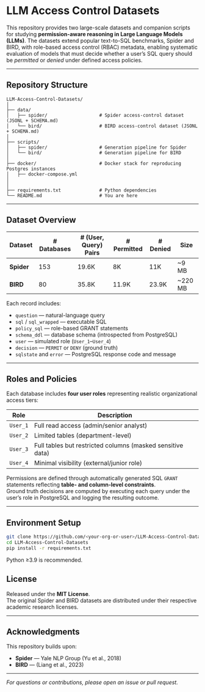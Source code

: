 # LLM Access Control Datasets

This repository provides two large-scale datasets and companion scripts for studying **permission-aware reasoning in Large Language Models (LLMs)**. The datasets extend popular text-to-SQL benchmarks, Spider and BIRD, with role-based access control (RBAC) metadata, enabling systematic evaluation of models that must decide whether a user’s SQL query should be *permitted* or *denied* under defined access policies.

---

## Repository Structure

```
LLM-Access-Control-Datasets/
│
├── data/
│   ├── spider/                   # Spider access-control dataset (JSONL + SCHEMA.md)
│   └── bird/                     # BIRD access-control dataset (JSONL + SCHEMA.md)
│
├── scripts/
│   ├── spider/                   # Generation pipeline for Spider
│   └── bird/                     # Generation pipeline for BIRD
│
├── docker/                       # Docker stack for reproducing Postgres instances
│   ├── docker-compose.yml
│   
│
├── requirements.txt              # Python dependencies
└── README.md                     # You are here
```

---

## Dataset Overview

| Dataset | # Databases | # (User, Query) Pairs | # Permitted | # Denied | Size | 
|----------|-------------|----------------------|--------------|-----------|-------|
| **Spider** | 153 | 19.6K | 8K | 11K | ~9 MB | 
| **BIRD** | 80 | 35.8K | 11.9K | 23.9K | ~220 MB | 

Each record includes:
- `question` — natural-language query  
- `sql` / `sql_wrapped` — executable SQL  
- `policy_sql` — role-based GRANT statements  
- `schema_ddl` — database schema (introspected from PostgreSQL)  
- `user` — simulated role (`User_1`–`User_4`)  
- `decision` — `PERMIT` or `DENY` (ground truth)  
- `sqlstate` and `error` — PostgreSQL response code and message  

---

## Roles and Policies

Each database includes **four user roles** representing realistic organizational access tiers:

| Role | Description |
|------|--------------|
| `User_1` | Full read access (admin/senior analyst) |
| `User_2` | Limited tables (department-level) |
| `User_3` | Full tables but restricted columns (masked sensitive data) |
| `User_4` | Minimal visibility (external/junior role) |

Permissions are defined through automatically generated SQL `GRANT` statements reflecting **table- and column-level constraints**.  
Ground truth decisions are computed by executing each query under the user’s role in PostgreSQL and logging the resulting outcome.

---

## Environment Setup

```bash
git clone https://github.com/<your-org-or-user>/LLM-Access-Control-Datasets.git
cd LLM-Access-Control-Datasets
pip install -r requirements.txt
```

Python ≥3.9 is recommended.


## License

Released under the **MIT License**.  
The original Spider and BIRD datasets are distributed under their respective academic research licenses.

---

## Acknowledgments

This repository builds upon:
- **Spider** — Yale NLP Group (Yu et al., 2018)  
- **BIRD** —  (Liang et al., 2023)  

---

*For questions or contributions, please open an issue or pull request.*
